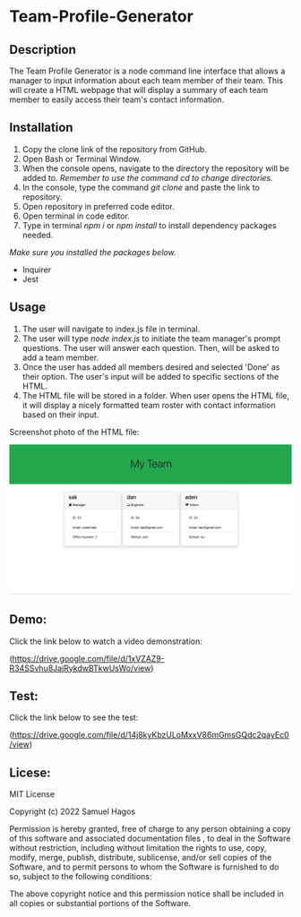 # Team-Profile-Generator

## Description
The Team Profile Generator is a node command line interface that allows a manager to input information about each team member of their team. This will create a HTML webpage that will display a summary of each team member to easily access their team's contact information.

## Installation
1. Copy the clone link of the repository from GitHub.
2. Open Bash or Terminal Window.
3. When the console opens, navigate to the directory the repository will be added to. *Remember to use the command cd to change directories.*
4. In the console, type the command <i> git clone </i> and paste the link to repository.
5. Open repository in preferred code editor.
6. Open terminal in code editor.
7. Type in terminal <i>npm i</i> or <i>npm install </i> to install dependency packages needed.

*Make sure you installed the packages below.*
- Inquirer
- Jest

## Usage
1. The user will navigate to index.js file in terminal.
2. The user will type <i> node index.js </i> to initiate the team manager's prompt questions. The user will answer each question. Then, will be asked to add a team member.
3. Once the user has added all members desired and selected 'Done' as their option. The user's input will be added to specific sections of the HTML.
4. The HTML file will be stored in a folder. When user opens the HTML file, it will display a nicely formatted team roster with contact information based on their input.

Screenshot photo of the HTML file:
 
<img src ='images\team-generator.png' alt='Screenshot photo of the HTML fil'>

## Demo:
Click the link below to watch a video demonstration:

(https://drive.google.com/file/d/1xVZAZ9-R34SSvhu8JajRykdwBTkwUsWo/view)

## Test:
Click the link below to see the test:

(https://drive.google.com/file/d/14j8kyKbzULoMxxV86mGmsGQdc2qayEc0/view)

## Licese:
MIT License

Copyright (c) 2022 Samuel Hagos

Permission is hereby granted, free of charge to any person obtaining a copy
of this software and associated documentation files , to deal in the Software without restriction, including without limitation the rights to use, copy, modify, merge, publish, distribute, sublicense, and/or sell
copies of the Software, and to permit persons to whom the Software is
furnished to do so, subject to the following conditions:

The above copyright notice and this permission notice shall be included in all
copies or substantial portions of the Software.
